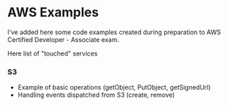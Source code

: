 # AWS Examples

I've added here some code examples created during preparation to AWS Certified Developer - Associate exam.

Here list of "touched" services

### S3 ###
- Example of basic operations (getObject, PutObject, getSignedUrl)
- Handling events dispatched from S3 (create, remove)
